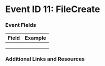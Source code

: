 # Event ID 11: FileCreate

### Event Fields
| Field        | Example           |
| ------------- | ------------- |
|  |  |
|  |  |
|  |  |

### Additional Links and Resources